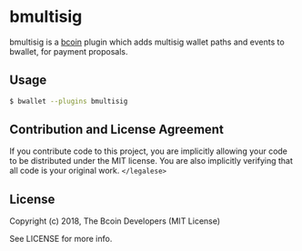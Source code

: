 # bmultisig

bmultisig is a [bcoin][bcoin] plugin which adds multisig wallet paths and events to bwallet, for payment proposals.

## Usage

``` bash
$ bwallet --plugins bmultisig
```

## Contribution and License Agreement

If you contribute code to this project, you are implicitly allowing your code
to be distributed under the MIT license. You are also implicitly verifying that
all code is your original work. `</legalese>`

## License

Copyright (c) 2018, The Bcoin Developers (MIT License)

See LICENSE for more info.

[bcoin]: https://github.com/bcoin-org/bcoin
